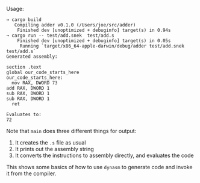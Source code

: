 Usage:

```
→ cargo build
   Compiling adder v0.1.0 (/Users/joe/src/adder)
    Finished dev [unoptimized + debuginfo] target(s) in 0.94s
→ cargo run -- test/add.snek  test/add.s
    Finished dev [unoptimized + debuginfo] target(s) in 0.05s
     Running `target/x86_64-apple-darwin/debug/adder test/add.snek test/add.s`
Generated assembly:

section .text
global our_code_starts_here
our_code_starts_here:
  mov RAX, DWORD 73
add RAX, DWORD 1
sub RAX, DWORD 1
sub RAX, DWORD 1
  ret

Evaluates to:
72
```

Note that `main` does three different things for output:

1. It creates the `.s` file as usual
2. It prints out the assembly string
3. It converts the instructions to assembly directly, and evaluates the code

This shows some basics of how to use `dynasm` to generate code and invoke it
from the compiler.

